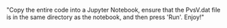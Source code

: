 "Copy the entire code into a Jupyter Notebook, ensure that the PvsV.dat file is in the same directory as the notebook, and then press 'Run'. Enjoy!"
